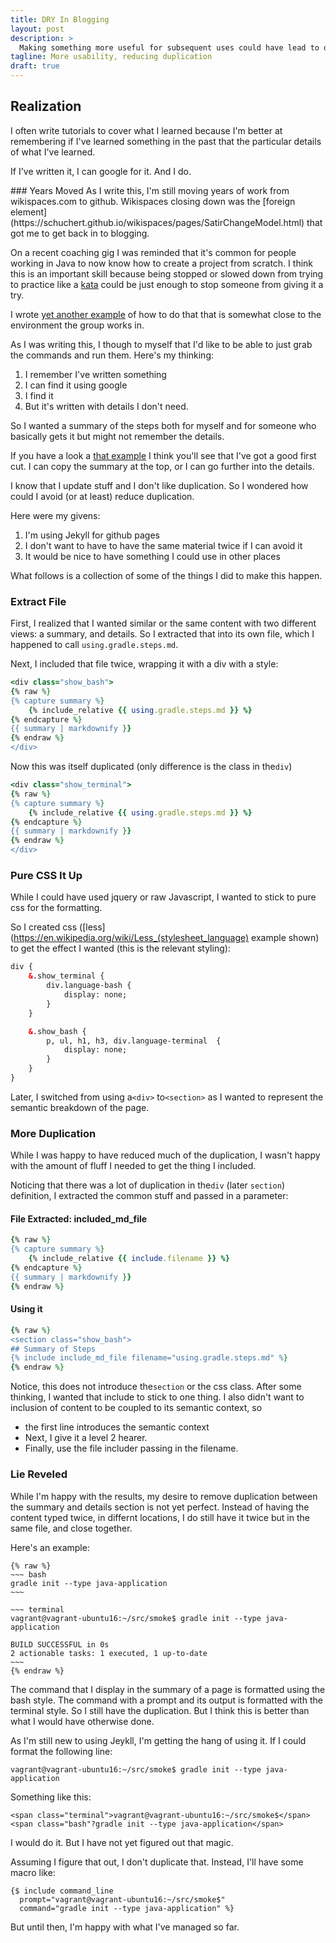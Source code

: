 ```yaml
---
title: DRY In Blogging
layout: post
description: >
  Making something more useful for subsequent uses could have lead to duplication, but I'm working on reducing that.
tagline: More usability, reducing duplication
draft: true
---
```

## Realization

I often write tutorials to cover what I learned because I'm better at
remembering if I've learned something in the past that the particular 
details of what I've learned.

If I've written it, I can google for it. And I do.

<aside>
### Years Moved
As I write this, I'm still moving years of work from wikispaces.com to
github. Wikispaces closing down was the 
[foreign element](https://schuchert.github.io/wikispaces/pages/SatirChangeModel.html)
that got me to get back in to blogging.
</aside>

On a recent coaching gig I was reminded that it's common for people working
in Java to now know how to create a project from scratch. I think this
is an important skill because being stopped or slowed down from 
trying to practice like a 
[kata](https://schuchert.github.io/wikispaces/pages/SatirChangeModel.html)
could be just enough to stop someone from giving it a try.

I wrote [yet another example](https://schuchert.github.io/wikispaces/pages/java/project.from.scratch/using.gradle.html)
of how to do that that is somewhat close to the environment the group works in.

As I was writing this, I though to myself that I'd like to be able to just
grab the commands and run them. Here's my thinking:
1. I remember I've written something
1. I can find it using google
1. I find it
1. But it's written with details I don't need.

So I wanted a summary of the steps both for myself and for someone who 
basically gets it but might not remember the details.

If you have a look a [that example](https://schuchert.github.io/wikispaces/pages/java/project.from.scratch/using.gradle.html)
I think you'll see that I've got a good first cut. I can copy the summary
at the top, or I can go further into the details.

I know that I update stuff and I don't like duplication. So I wondered
how could I avoid (or at least) reduce duplication.

Here were my givens:
1. I'm using Jekyll for github pages
1. I don't want to have to have the same material twice if I can avoid it
1. It would be nice to have something I could use in other places

What follows is a collection of some of the things I did to make this 
happen.

### Extract File

First, I realized that I wanted similar or the same content with two different
views: a summary, and details. So I extracted that into its own file, which
I happened to call `using.gradle.steps.md`.

Next, I included that file twice, wrapping it with a div with a style:
``` ruby
<div class="show_bash">
{% raw %}
{% capture summary %}
    {% include_relative {{ using.gradle.steps.md }} %}
{% endcapture %}
{{ summary | markdownify }}
{% endraw %}
</div>
```

Now this was itself duplicated (only difference is the class in the```div```)
``` ruby
<div class="show_terminal">
{% raw %}
{% capture summary %}
    {% include_relative {{ using.gradle.steps.md }} %}
{% endcapture %}
{{ summary | markdownify }}
{% endraw %}
</div>
```

### Pure CSS It Up
While I could have used jquery or raw Javascript, I wanted to stick to
pure css for the formatting. 

So I created css ([less](https://en.wikipedia.org/wiki/Less_(stylesheet_language) example shown) to get the effect I wanted (this is the relevant styling):

``` html
div {
    &.show_terminal {
        div.language-bash {
            display: none;
        }
    }

    &.show_bash {
        p, ul, h1, h3, div.language-terminal  {
            display: none;
        }
    }
}
```

Later, I switched from using a```<div>``` to```<section>``` as I wanted
to represent the semantic breakdown of the page.

### More Duplication

While I was happy to have reduced much of the duplication, I wasn't happy
with the amount of fluff I needed to get the thing I included.

Noticing that there was a lot of duplication in the```div``` (later
```section```) definition, I extracted the common stuff and passed in
a parameter:
#### File Extracted: included_md_file
``` ruby
{% raw %}
{% capture summary %}
	{% include_relative {{ include.filename }} %}
{% endcapture %}
{{ summary | markdownify }}
{% endraw %}
```
#### Using it
``` ruby
{% raw %}
<section class="show_bash">
## Summary of Steps
{% include include_md_file filename="using.gradle.steps.md" %}
{% endraw %}
```

Notice, this does not introduce the```section``` or the css class. After 
some thinking, I wanted that include to stick to one thing. I also didn't
want to inclusion of content to be coupled to its semantic context, so 
* the first line introduces the semantic context
* Next, I give it a level 2 hearer. 
* Finally, use the file includer passing in the filename.

### Lie Reveled

While I'm happy with the results, my desire to remove duplication between
the summary and details section is not yet perfect. Instead of having
the content typed twice, in differnt locations, I do still have it twice
but in the same file, and close together.

Here's an example:
```
{% raw %}
~~~ bash
gradle init --type java-application
~~~

~~~ terminal
vagrant@vagrant-ubuntu16:~/src/smoke$ gradle init --type java-application

BUILD SUCCESSFUL in 0s
2 actionable tasks: 1 executed, 1 up-to-date
~~~
{% endraw %}
```

The command that I display in the summary of a page is formatted using
the bash style. The command with a prompt and its output is formatted
with the terminal style. So I still have the duplication. But I think 
this is better than what I would have otherwise done.

As I'm still new to using Jeykll, I'm getting the hang of using it.
If I could format the following line:
``` terminal
vagrant@vagrant-ubuntu16:~/src/smoke$ gradle init --type java-application
```

Something like this:
```
<span class="terminal">vagrant@vagrant-ubuntu16:~/src/smoke$</span><span class="bash"?gradle init --type java-application</span>
```

I would do it. But I have not yet figured out that magic. 

Assuming I figure that out, I don't duplicate that. Instead, I'll have some
macro like:
```
{$ include command_line 
  prompt="vagrant@vagrant-ubuntu16:~/src/smoke$"
  command="gradle init --type java-application" %}
```

But until then, I'm happy with what I've managed so far.

